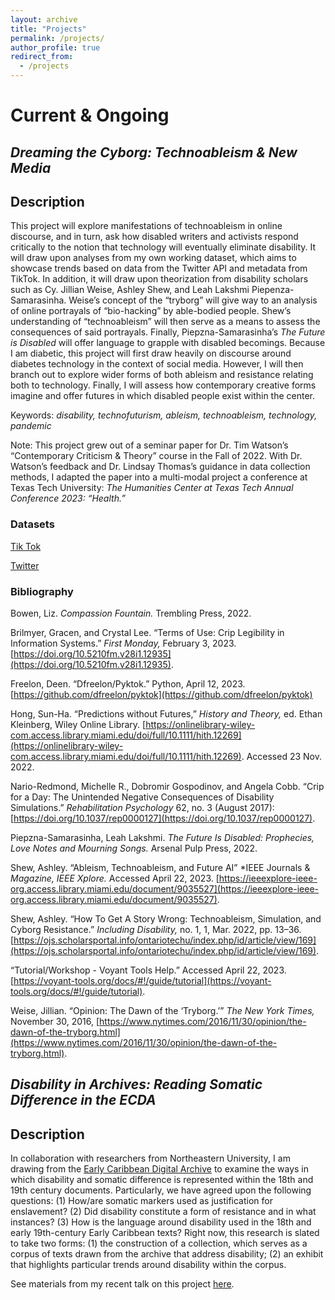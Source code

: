 ```yaml
---
layout: archive
title: "Projects"
permalink: /projects/
author_profile: true
redirect_from:
  - /projects
---
```



# Current & Ongoing 

## *Dreaming the Cyborg: Technoableism & New Media*

## Description 

This project will explore manifestations of technoableism in online discourse, and in turn, ask how disabled writers and activists respond critically to the notion that technology will eventually eliminate disability. It will draw upon analyses from my own working dataset, which aims to showcase trends based on data from the Twitter API and metadata from TikTok.  In addition, it will draw upon theorization from disability scholars such as Cy. Jillian Weise, Ashley Shew, and Leah Lakshmi Piepenza-Samarasinha. Weise’s concept of the “tryborg” will give way to an analysis of online portrayals of “bio-hacking” by able-bodied people. Shew’s understanding of “technoableism” will then serve as a means to assess the consequences of said portrayals. Finally, Piepzna-Samarasinha’s *The Future is Disabled* will offer language to grapple with disabled becomings. Because I am diabetic, this project will first draw heavily on discourse around diabetes technology in the context of social media. However, I will then branch out to explore wider forms of both ableism and resistance relating both to technology. Finally, I will assess how contemporary creative forms imagine and offer futures in which disabled people exist within the center. 

Keywords: *disability, technofuturism, ableism, technoableism, technology, pandemic*

Note: This project grew out of a seminar paper for Dr. Tim Watson’s “Contemporary Criticism & Theory” course in the Fall of 2022. With Dr. Watson’s feedback and Dr. Lindsay Thomas’s guidance in data collection methods, I adapted the paper into a multi-modal project a conference at Texas Tech University: *The Humanities Center at Texas Tech Annual Conference 2023: “Health.”*

### Datasets 
[Tik Tok](https://doi.org/10.5281/zenodo.7897928)

[Twitter](https://doi.org/10.5281/zenodo.7897938) 

### Bibliography 

Bowen, Liz. *Compassion Fountain.* Trembling Press, 2022.

Brilmyer, Gracen, and Crystal Lee. “Terms of Use: Crip Legibility in Information Systems.” *First Monday,* February 3, 2023. 
	[https://doi.org/10.5210fm.v28i1.12935](https://doi.org/10.5210fm.v28i1.12935).
  
Freelon, Deen. “Dfreelon/Pyktok.” Python, April 12, 2023. [https://github.com/dfreelon/pyktok](https://github.com/dfreelon/pyktok)

Hong, Sun-Ha. “Predictions without Futures,” *History and Theory,* ed. Ethan Kleinberg, Wiley Online Library. [https://onlinelibrary-wiley-com.access.library.miami.edu/doi/full/10.1111/hith.12269](https://onlinelibrary-wiley-com.access.library.miami.edu/doi/full/10.1111/hith.12269). Accessed 23 Nov. 2022.

Nario-Redmond, Michelle R., Dobromir Gospodinov, and Angela Cobb. “Crip for a Day: The Unintended Negative Consequences of Disability Simulations.” *Rehabilitation Psychology* 62, no. 3 (August 2017): [https://doi.org/10.1037/rep0000127](https://doi.org/10.1037/rep0000127).

Piepzna-Samarasinha, Leah Lakshmi. *The Future Is Disabled: Prophecies, Love Notes and Mourning Songs.* Arsenal Pulp Press, 2022.

Shew, Ashley. “Ableism, Technoableism, and Future AI” *IEEE Journals & *Magazine, IEEE Xplore.* Accessed April 22, 2023. [https://ieeexplore-ieee-org.access.library.miami.edu/document/9035527](https://ieeexplore-ieee-org.access.library.miami.edu/document/9035527).

Shew, Ashley.  “How To Get A Story Wrong: Technoableism, Simulation, and Cyborg Resistance.” *Including Disability,* no. 1, 1, Mar. 2022, pp. 13–36. [https://ojs.scholarsportal.info/ontariotechu/index.php/id/article/view/169](https://ojs.scholarsportal.info/ontariotechu/index.php/id/article/view/169).

“Tutorial/Workshop - Voyant Tools Help.” Accessed April 22, 2023. [https://voyant-tools.org/docs/#!/guide/tutorial](https://voyant-tools.org/docs/#!/guide/tutorial).

Weise, Jillian. “Opinion: The Dawn of the ‘Tryborg.’” *The New York Times,* November 30, 2016, [https://www.nytimes.com/2016/11/30/opinion/the-dawn-of-the-tryborg.html](https://www.nytimes.com/2016/11/30/opinion/the-dawn-of-the-tryborg.html).

## *Disability in Archives: Reading Somatic Difference in the ECDA* 

## Description 
In collaboration with researchers from Northeastern University, I am drawing from the [Early Caribbean Digital Archive](https://ecda.northeastern.edu/) to examine the ways in which disability and somatic difference is represented within the 18th and 19th century documents. Particularly, we have agreed upon the following questions: (1) How/are somatic markers used as justification for enslavement? (2) Did disability constitute a form of resistance and in what instances? (3) How is the language around disability used in the 18th and early 19th-century Early Caribbean texts? Right now, this research is slated to take two forms: (1) the construction of a collection, which serves as a corpus of texts drawn from the archive that address disability; (2) an exhibit that highlights particular trends around disability within the corpus. 

See materials from my recent talk on this project [here](https://docs.google.com/presentation/d/1PFXTLYgNi4JHi2bYrGIJrmj6rjdwrziG7kkmyW7BjUo/edit?usp=sharing).
